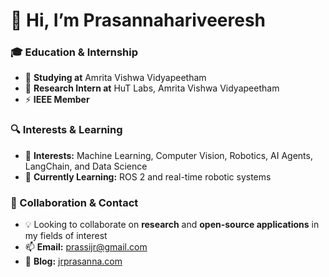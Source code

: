 # 👋 Hi, I’m Prasannahariveeresh  

### 🎓 Education & Internship  
- 🏫 **Studying at** Amrita Vishwa Vidyapeetham  
- 🔬 **Research Intern at** HuT Labs, Amrita Vishwa Vidyapeetham  
- ⚡ **IEEE Member**  

### 🔍 Interests & Learning  
- 👀 **Interests:** Machine Learning, Computer Vision, Robotics, AI Agents, LangChain, and Data Science  
- 🌱 **Currently Learning:** ROS 2 and real-time robotic systems  

### 🤝 Collaboration & Contact  
- 💡 Looking to collaborate on **research** and **open-source applications** in my fields of interest  
- 📫 **Email:** [prassijr@gmail.com](mailto:prassijr@gmail.com)  
- 📝 **Blog:** [jrprasanna.com](https://jrprasanna.com/)  
